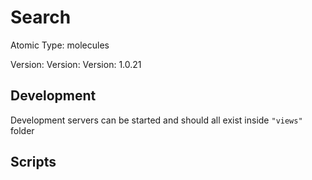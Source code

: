 # Search

Atomic Type: molecules

Version: Version: Version: 1.0.21








## Development

Development servers can be started and should all exist inside `"views"` folder

## Scripts
